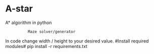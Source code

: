 # A-star
A* algorithm in python

              Maze solver/generator
In code change width / height to your desired value.
#Install required modules#
pip install -r requirements.txt
